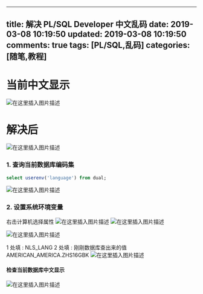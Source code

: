 
---
title: 解决 PL/SQL Developer 中文乱码
date: 2019-03-08 10:19:50
updated: 2019-03-08 10:19:50
comments: true
tags: [PL/SQL,乱码]
categories: [随笔,教程]
---

# 当前中文显示
![在这里插入图片描述](https://img-blog.csdnimg.cn/20190308101902235.png)

# 解决后
![在这里插入图片描述](https://img-blog.csdnimg.cn/20190308101925588.png)

<!--more-->

### 1. 查询当前数据库编码集
```sql
select userenv('language') from dual;
```
![在这里插入图片描述](https://img-blog.csdnimg.cn/20190308101212690.png)

### 2. 设置系统环境变量
右击计算机选择属性
![在这里插入图片描述](https://img-blog.csdnimg.cn/20190308101322676.png?x-oss-process=image/watermark,type_ZmFuZ3poZW5naGVpdGk,shadow_10,text_aHR0cHM6Ly9ibG9nLmNzZG4ubmV0L3NpbmF0XzM0MzQ0MTIz,size_16,color_FFFFFF,t_70)
![在这里插入图片描述](https://img-blog.csdnimg.cn/20190308101410401.png?x-oss-process=image/watermark,type_ZmFuZ3poZW5naGVpdGk,shadow_10,text_aHR0cHM6Ly9ibG9nLmNzZG4ubmV0L3NpbmF0XzM0MzQ0MTIz,size_16,color_FFFFFF,t_70)

![在这里插入图片描述](https://img-blog.csdnimg.cn/20190308101523374.png?x-oss-process=image/watermark,type_ZmFuZ3poZW5naGVpdGk,shadow_10,text_aHR0cHM6Ly9ibG9nLmNzZG4ubmV0L3NpbmF0XzM0MzQ0MTIz,size_16,color_FFFFFF,t_70)

1 处填 : NLS_LANG
2 处填 : 刚刚数据库查出来的值 AMERICAN_AMERICA.ZHS16GBK
![在这里插入图片描述](https://img-blog.csdnimg.cn/20190308101610281.png)

#### 检查当前数据库中文显示

![在这里插入图片描述](https://img-blog.csdnimg.cn/20190308101849623.png)
